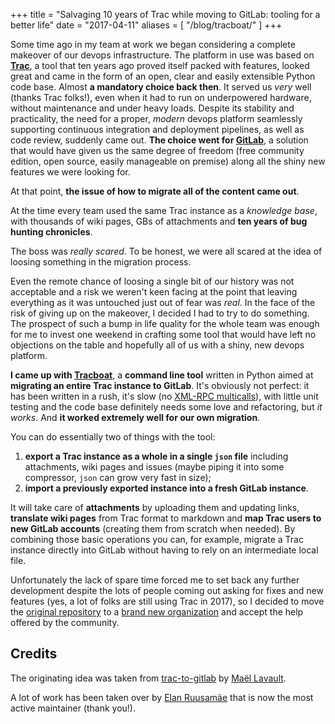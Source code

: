 +++
title = "Salvaging 10 years of Trac while moving to GitLab: tooling for a better life"
date = "2017-04-11"
aliases = [ "/blog/tracboat/" ]
+++

Some time ago in my team at work we began considering a complete makeover of our devops
infrastructure. The platform in use was based on **[Trac][trac-home]**, a tool that ten
years ago proved itself packed with features, looked great and came in the form of an
open, clear and easily extensible Python code base. Almost **a mandatory choice back
then**. It served us *very* well (thanks Trac folks!), even when it had to run on
underpowered hardware, without maintenance and under heavy loads. Despite its stability
and practicality, the need for a proper, *modern* devops platform seamlessly supporting
continuous integration and deployment pipelines, as well as code review, suddenly came
out. **The choice went for [GitLab][gitlab-home]**, a solution that would have given us
the same degree of freedom (free community edition, open source, easily manageable on
premise) along all the shiny new features we were looking for.

At that point, **the issue of how to migrate all of the content came out**.

<!--more-->

At the time every team used the same Trac instance as a *knowledge base*, with thousands
of wiki pages, GBs of attachments and **ten years of bug hunting chronicles**.

The boss was *really scared*. To be honest, we were all scared at the idea of loosing
something in the migration process.

Even the remote chance of loosing a single bit of our history was not acceptable and a
risk we weren't keen facing at the point that leaving everything as it was untouched just
out of fear was *real*. In the face of the risk of giving up on the makeover, I decided I
had to try to do something. The prospect of such a bump in life quality for the whole team
was enough for me to invest one weekend in crafting some tool that would have left no
objections on the table and hopefully all of us with a shiny, new devops platform.

**I came up with [Tracboat][tracboat-home]**, a **command line tool** written in Python
aimed at **migrating an entire Trac instance to GitLab**. It's obviously not perfect: it
has been written in a rush, it's slow (no
[XML-RPC multicalls](https://docs.python.org/3/library/xmlrpc.client.html#multicall-objects)),
with little unit testing and the code base definitely needs some love and refactoring, but
*it works*. And **it worked extremely well for our own migration**.

You can do essentially two of things with the tool:

1. **export a Trac instance as a whole in a single `json` file** including attachments,
   wiki pages and issues (maybe piping it into some compressor, `json` can grow very fast
   in size);
2. **import a previously exported instance into a fresh GitLab instance**.

It will take care of **attachments** by uploading them and updating links, **translate
wiki pages** from Trac format to markdown and **map Trac users to new GitLab accounts**
(creating them from scratch when needed). By combining those basic operations you can, for
example, migrate a Trac instance directly into GitLab without having to rely on an
intermediate local file.

Unfortunately the lack of spare time forced me to set back any further development despite
the lots of people coming out asking for fixes and new features (yes, a lot of folks are
still using Trac in 2017), so I decided to move the [original repository](https://github.com/nazavode)
to a [brand new organization](https://github.com/tracboat) and accept the help offered by
the community.

## Credits

The originating idea was taken from [trac-to-gitlab](https://github.com/moimael/trac-to-gitlab)
by [Maël Lavault](https://github.com/moimael).

A lot of work has been taken over by [Elan Ruusamäe](https://github.com/glensc) that is
now the most active maintainer (thank you!).

[gitlab-home]: https://gitlab.com/
[trac-home]: https://trac.edgewall.org/
[tracboat-home]: https://github.com/tracboat/tracboat